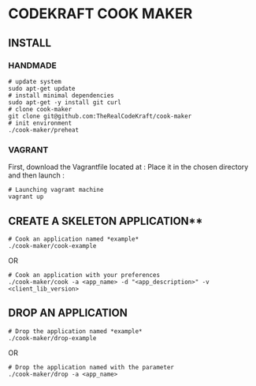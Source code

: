 # CODEKRAFT COOK MAKER

## INSTALL

### HANDMADE
    # update system
    sudo apt-get update
    # install minimal dependencies
    sudo apt-get -y install git curl
    # clone cook-maker
    git clone git@github.com:TheRealCodeKraft/cook-maker
    # init environment
    ./cook-maker/preheat
    
### VAGRANT
First, download the Vagrantfile located at : 
Place it in the chosen directory and then launch :

    # Launching vagramt machine
    vagrant up

## CREATE A SKELETON APPLICATION**
    
    # Cook an application named *example*
    ./cook-maker/cook-example
OR

    # Cook an application with your preferences
    ./cook-maker/cook -a <app_name> -d "<app_description>" -v <client_lib_version>

## DROP AN APPLICATION

    # Drop the application named *example*
    ./cook-maker/drop-example
OR

    # Drop the application named with the parameter
    ./cook-maker/drop -a <app_name>
